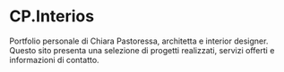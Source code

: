 # CP.Interios
Portfolio personale di Chiara Pastoressa, architetta e interior designer. Questo sito presenta una selezione di progetti realizzati, servizi offerti e informazioni di contatto.
